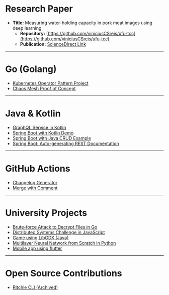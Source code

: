 # Research Paper

- **Title:** Measuring water-holding capacity in pork meat images using deep learning
  - **Repository:** [https://github.com/viniciusCSreis/ufu-tcc](https://github.com/viniciusCSreis/ufu-tcc)
  - **Publication:** [ScienceDirect Link](https://www.sciencedirect.com/science/article/pii/S0309174023000657)

---

# Go (Golang)

- [Kubernetes Operator Pattern Project](https://github.com/viniciusCSreis/poc-operator-sdk)
- [Chaos Mesh Proof of Concept](https://github.com/viniciusCSreis/golang-chaos-mesh-poc)

---

# Java & Kotlin

- [GraphQL Service in Kotlin](https://github.com/viniciusCSreis/kotlin-graphql)
- [Spring Boot with Kotlin Demo](https://github.com/viniciusCSreis/spring-kotlin-demo)
- [Spring Boot with Java CRUD Example](https://github.com/viniciusCSreis/xy_simpleSpringBootCrud)
- [Spring Boot: Auto-generating REST Documentation](https://github.com/viniciusCSreis/xy_spring_boot_auto_rest_docs)

---

# GitHub Actions

- [Changelog Generator](https://github.com/viniciusCSreis/action-changelog-generator)
- [Merge with Comment](https://github.com/viniciusCSreis/action-fast-merge)

---

# University Projects

- [Brute-force Attack to Decrypt Files in Go](https://github.com/viniciusCSreis/ufu-openssl-dicionary)
- [Distributed Systems Challenge in JavaScript](https://github.com/JhonnyBn/TheLastMage)
- [Game using LibGDX (Java)](https://github.com/viniciusCSreis/poo2_trab)
- [Multilayer Neural Network from Scratch in Python](https://github.com/viniciusCSreis/rede-neural-multicamada)
- [Mobile app using flutter](https://github.com/viniciusCSreis/ufu-my-money)

---

# Open Source Contributions

- [Ritchie CLI (Archived) ](https://archive.softwareheritage.org/browse/origin/directory/?origin_url=https://github.com/ZupIT/ritchie-cli)
